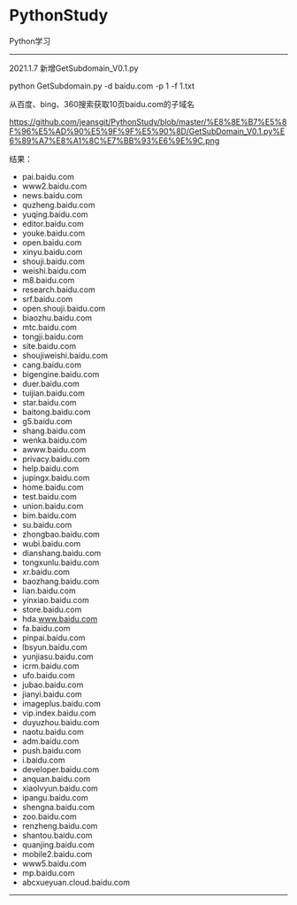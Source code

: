 # PythonStudy

Python学习



-------------------------------------------------------------------------
2021.1.7
新增GetSubdomain_V0.1.py

python GetSubdomain.py -d baidu.com -p 1 -f 1.txt

从百度、bing、360搜索获取10页baidu.com的子域名

https://github.com/jeansgit/PythonStudy/blob/master/%E8%8E%B7%E5%8F%96%E5%AD%90%E5%9F%9F%E5%90%8D/GetSubDomain_V0.1.py%E6%89%A7%E8%A1%8C%E7%BB%93%E6%9E%9C.png



结果：
- pai.baidu.com
- www2.baidu.com
- news.baidu.com
- quzheng.baidu.com
- yuqing.baidu.com
- editor.baidu.com
- youke.baidu.com
- open.baidu.com
- xinyu.baidu.com
- shouji.baidu.com
- weishi.baidu.com
- m8.baidu.com
- research.baidu.com
- srf.baidu.com
- open.shouji.baidu.com
- biaozhu.baidu.com
- mtc.baidu.com
- tongji.baidu.com
- site.baidu.com
- shoujiweishi.baidu.com
- cang.baidu.com
- bigengine.baidu.com
- duer.baidu.com
- tuijian.baidu.com
- star.baidu.com
- baitong.baidu.com
- g5.baidu.com
- shang.baidu.com
- wenka.baidu.com
- awww.baidu.com
- privacy.baidu.com
- help.baidu.com
- jupingx.baidu.com
- home.baidu.com
- test.baidu.com
- union.baidu.com
- bim.baidu.com
- su.baidu.com
- zhongbao.baidu.com
- wubi.baidu.com
- dianshang.baidu.com
- tongxunlu.baidu.com
- xr.baidu.com
- baozhang.baidu.com
- lian.baidu.com
- yinxiao.baidu.com
- store.baidu.com
- hda.www.baidu.com
- fa.baidu.com
- pinpai.baidu.com
- lbsyun.baidu.com
- yunjiasu.baidu.com
- icrm.baidu.com
- ufo.baidu.com
- jubao.baidu.com
- jianyi.baidu.com
- imageplus.baidu.com
- vip.index.baidu.com
- duyuzhou.baidu.com
- naotu.baidu.com
- adm.baidu.com
- push.baidu.com
- i.baidu.com
- developer.baidu.com
- anquan.baidu.com
- xiaolvyun.baidu.com
- ipangu.baidu.com
- shengna.baidu.com
- zoo.baidu.com
- renzheng.baidu.com
- shantou.baidu.com
- quanjing.baidu.com
- mobile2.baidu.com
- www5.baidu.com
- mp.baidu.com
- abcxueyuan.cloud.baidu.com


---------------------------------------------
